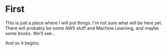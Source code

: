 # First
This is just a place where I will put things.  I'm not sure what will be here yet.  
There will probably be some AWS stuff and Machine Learning, and maybe some books.  We'll see...

And so it begins.